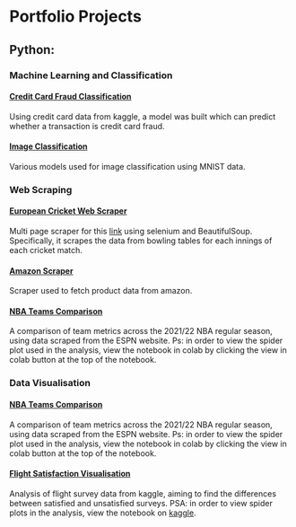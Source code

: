 # Portfolio Projects

## Python:
### Machine Learning and Classification
#### [Credit Card Fraud Classification](https://github.com/felixM2020/Credit-Card-Fraud-Classification)
Using credit card data from kaggle, a model was built which can predict whether a transaction is credit card fraud.

#### [Image Classification](https://github.com/felixM2020/MNIST-Classification)
Various models used for image classification using MNIST data.


### Web Scraping
#### [European Cricket Web Scraper](https://github.com/felixM2020/ecn_t10_scorecard_scraper)
Multi page scraper for this [link](https://www.sportsadda.com/cricket/series/european-championship-2021-1991/scores-fixtures) using selenium and BeautifulSoup.
Specifically, it scrapes the data from bowling tables for each innings of each cricket match.


#### [Amazon Scraper](https://github.com/felixM2020/Amazon-Scraper)
Scraper used to fetch product data from amazon.

#### [NBA Teams Comparison](https://github.com/felixM2020/NBA_Team_Comparison)
A comparison of team metrics across the 2021/22 NBA regular season, using data scraped from the ESPN website. 
Ps: in order to view the spider plot used in the analysis, view the notebook in colab by clicking the view in colab button at the top of the notebook.

### Data Visualisation
#### [NBA Teams Comparison](https://github.com/felixM2020/NBA_Team_Comparison)
A comparison of team metrics across the 2021/22 NBA regular season, using data scraped from the ESPN website. 
Ps: in order to view the spider plot used in the analysis, view the notebook in colab by clicking the view in colab button at the top of the notebook.

#### [Flight Satisfaction Visualisation](https://github.com/felixM2020/Flight-Surveys-Analysis)
Analysis of flight survey data from kaggle, aiming to find the differences between satisfied and unsatisfied surveys.
PSA: in order to view spider plots in the analysis, view the notebook on [kaggle](https://www.kaggle.com/code/felixbennett/flight-satisfaction-analysis).
